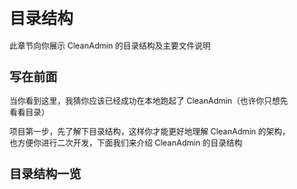 # 目录结构

此章节向你展示 CleanAdmin 的目录结构及主要文件说明

## 写在前面

当你看到这里，我猜你应该已经成功在本地跑起了 CleanAdmin（也许你只想先看看目录）

项目第一步，先了解下目录结构，这样你才能更好地理解 CleanAdmin 的架构，也方便你进行二次开发，下面我们来介绍 CleanAdmin 的目录结构

## 目录结构一览

